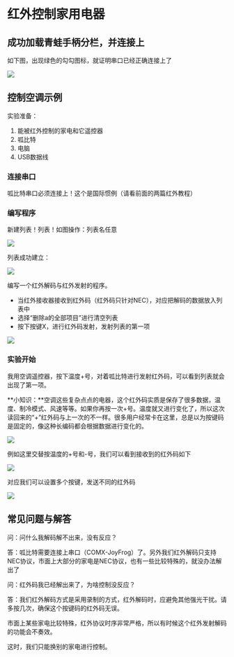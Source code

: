 # 红外控制家用电器

## 成功加载青蛙手柄分栏，并连接上

如下图，出现绿色的勾勾图标，就证明串口已经正确连接上了

![](./images/c03_01.png)




## 控制空调示例

实验准备：

1. 能被红外控制的家电和它遥控器
2. 呱比特
3. 电脑
4. USB数据线



### 连接串口

呱比特串口必须连接上！这个是国际惯例（请看前面的两篇红外教程）



### 编写程序

新建列表！列表！如图操作：列表名任意

![](images/c03_31.png)



列表成功建立：

![](images/c03_32.png)



编写一个红外解码与红外发射的程序。

- 当红外接收器接收到红外码（红外码只针对NEC），对应把解码的数据放入列表中
- 选择“删除a的全部项目”进行清空列表
- 按下按键X，进行红外码发射，发射列表的第一项

![](images/c03_33.png)



### 实验开始

我用空调遥控器，按下温度+号，对着呱比特进行发射红外码，可以看到列表就会出现了第一项。



**小知识：**空调这些复杂点点的电器，这个红外码实质是保存了很多数据，温度、制冷模式、风速等等。如果你再按一次+号。温度就又进行变化了，所以这次读回来的“+”红外码与上一次的不一样。很多用户经常卡在这里，总是以为按键码是固定的，像这种长编码都会根据数据进行变化的。



![](images/c03_34.png)



例如这里交替按温度的+号和-号，我们可以看到接收到的红外码如下

![](images/c03_35.png)



对应我们可以设置多个按键，发送不同的红外码

![](images/c03_36.png)



## 常见问题与解答

问：问什么我解码解不出来，没有反应？

答：呱比特需要连接上串口（COMX-JoyFrog）了。另外我们红外解码只支持NEC协议，市面上大部分的家电是NEC协议，也有一些比较特殊的，就没办法解出了



问：红外码我已经解出来了，为啥控制没反应？

答：我们红外解码方式是采用录制的方式，红外解码时，应避免其他强光干扰。请多按几次，确保这个按键码的红外码无误。

市面上某些家电比较特殊，红外协议时序非常严格，所以有时候这个红外发射解码的功能会不奏效。

这时，我们只能换别的家电进行控制。

